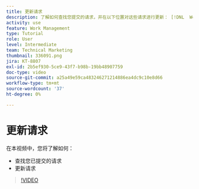 ```yaml
---
title: 更新请求
description: 了解如何查找您提交的请求，并在以下位置对这些请求进行更新： [!DNL  Workfront].
activity: use
feature: Work Management
type: Tutorial
role: User
level: Intermediate
team: Technical Marketing
thumbnail: 336091.png
jira: KT-8807
exl-id: 2b5ef930-5ce9-43f7-b98b-19bb48907759
doc-type: video
source-git-commit: a25a49e59ca483246271214886ea4dc9c10e8d66
workflow-type: tm+mt
source-wordcount: '37'
ht-degree: 0%

---
```


# 更新请求

在本视频中，您将了解如何：

* 查找您已提交的请求
* 更新请求

>[!VIDEO](https://video.tv.adobe.com/v/336091/?quality=12&learn=on)
